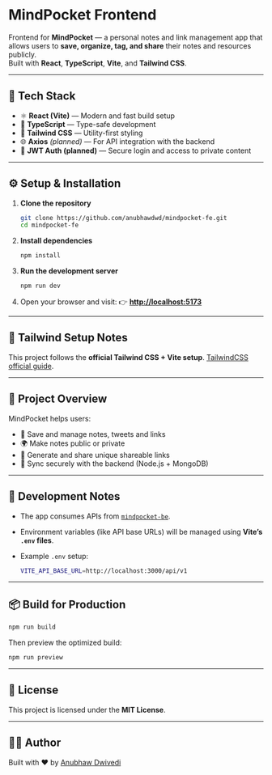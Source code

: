 # MindPocket Frontend

Frontend for **MindPocket** — a personal notes and link management app that allows users to **save, organize, tag, and share** their notes and resources publicly.  
Built with **React**, **TypeScript**, **Vite**, and **Tailwind CSS**.

---

## 🧩 Tech Stack

- ⚛️ **React (Vite)** — Modern and fast build setup  
- 💎 **TypeScript** — Type-safe development  
- 🎨 **Tailwind CSS** — Utility-first styling  
- 🌐 **Axios** *(planned)* — For API integration with the backend  
- 🔐 **JWT Auth (planned)** — Secure login and access to private content  

---

## ⚙️ Setup & Installation

1. **Clone the repository**
   ```bash
   git clone https://github.com/anubhawdwd/mindpocket-fe.git
   cd mindpocket-fe
   ```
2. **Install dependencies**

   ```bash
   npm install
   

3. **Run the development server**

   ```bash
   npm run dev
   

4. Open your browser and visit:
   👉 **[http://localhost:5173](http://localhost:5173)**

---

## 🎨 Tailwind Setup Notes

This project follows the **official Tailwind CSS + Vite setup**.
[TailwindCSS official guide](https://tailwindcss.com/docs/guides/vite).

---

## 🧠 Project Overview

MindPocket helps users:

* 📝 Save and manage notes, tweets and links
* 🌍 Make notes public or private
* 🔗 Generate and share unique shareable links
* 💾 Sync securely with the backend (Node.js + MongoDB)

---

## 🚀 Development Notes

* The app consumes APIs from [`mindpocket-be`](https://github.com/anubhawdwd/mindpocket-be).
* Environment variables (like API base URLs) will be managed using **Vite’s `.env` files**.
* Example `.env` setup:

  ```bash
  VITE_API_BASE_URL=http://localhost:3000/api/v1
  ```

---

## 📦 Build for Production

```bash
npm run build
```

Then preview the optimized build:

```bash
npm run preview
```

---

## 📜 License

This project is licensed under the **MIT License**.

---

## 👨‍💻 Author

Built with ❤️ by [Anubhaw Dwivedi](https://github.com/anubhawdwd)
